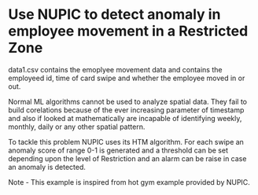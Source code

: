 # Use NUPIC to detect anomaly in employee movement in a Restricted Zone

data1.csv contains the emoplyee movement data and contains the employeed id, time of card swipe and whether the employee moved in or out.

Normal ML algorithms cannot be used to analyze spatial data. They fail to build corelations because of the ever increasing parameter of timestamp and also if looked at mathematically are incapable of identifying weekly, monthly, daily or any other spatial pattern.

To tackle this problem NUPIC uses its HTM algorithm. For each swipe an anomaly score of range 0-1 is generated and a threshold can be set depending upon the level of Restriction and an alarm can be raise in case an anomaly is detected.

Note - This example is inspired from hot gym example provided by NUPIC.
